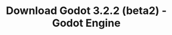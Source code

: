 ---
# Generated by /scripts/js/download_archive_generator !!! do not edit by hand !!!
title: 'Download Godot 3.2.2 (beta2) - Godot Engine'
type: 'download/archive'
name: '3.2.2'
flavor: 'beta2'
release_date: '2020-05-07T03:00:00-00:00'
release_notes: '/article/dev-snapshot-godot-3-2-2-beta-2/'
links:
  android.apk:
    name: 'android.apk'
    title: 'Android'
    caption: 'Universal APK (ARM64 + ARMv7 + x86_64 + x86)'
    tags:
      - 'APK download'
      - 'ARM64/v7'
      - 'x86 (64 & 32 bit)'
    hosts:
      github_builds:
        regular: 'https://github.com/godotengine/godot-builds/releases/download/3.2.2-beta2/Godot_v3.2.2-beta2_android_editor.apk'
        mono: '#'
      github:
        regular: 'https://github.com/godotengine/godot/releases/download/3.2.2-beta2/Godot_v3.2.2-beta2_android_editor.apk'
        mono: '#'
  macos.universal:
    name: 'macos.universal'
    title: 'macOS'
    caption: 'Universal (x86_64 + Apple Silicon)'
    tags:
      - 'Intel/Apple Silicon'
      - '64 bit'
    hosts:
      github_builds:
        regular: 'https://github.com/godotengine/godot-builds/releases/download/3.2.2-beta2/Godot_v3.2.2-beta2_osx.universal.zip'
        mono: 'https://github.com/godotengine/godot-builds/releases/download/3.2.2-beta2/Godot_v3.2.2-beta2_mono_osx.universal.zip'
      github:
        regular: 'https://github.com/godotengine/godot/releases/download/3.2.2-beta2/Godot_v3.2.2-beta2_osx.universal.zip'
        mono: 'https://github.com/godotengine/godot/releases/download/3.2.2-beta2/Godot_v3.2.2-beta2_mono_osx.universal.zip'
  windows.64:
    name: 'windows.64'
    title: 'Windows'
    caption: 'Standard (x86_64)'
    tags:
      - '64 bit'
    hosts:
      github_builds:
        regular: 'https://github.com/godotengine/godot-builds/releases/download/3.2.2-beta2/Godot_v3.2.2-beta2_win64.exe.zip'
        mono: 'https://github.com/godotengine/godot-builds/releases/download/3.2.2-beta2/Godot_v3.2.2-beta2_mono_win64.zip'
      github:
        regular: 'https://github.com/godotengine/godot/releases/download/3.2.2-beta2/Godot_v3.2.2-beta2_win64.exe.zip'
        mono: 'https://github.com/godotengine/godot/releases/download/3.2.2-beta2/Godot_v3.2.2-beta2_mono_win64.zip'
  linux_server.headless.64:
    name: 'linux_server.headless.64'
    title: 'Linux Server'
    caption: 'Headless (x86_64)'
    tags:
      - '64 bit'
      - 'Headless'
    hosts:
      github_builds:
        regular: 'https://github.com/godotengine/godot-builds/releases/download/3.2.2-beta2/Godot_v3.2.2-beta2_linux_headless.64.zip'
        mono: 'https://github.com/godotengine/godot-builds/releases/download/3.2.2-beta2/Godot_v3.2.2-beta2_mono_linux_headless_64.zip'
      github:
        regular: 'https://github.com/godotengine/godot/releases/download/3.2.2-beta2/Godot_v3.2.2-beta2_linux_headless.64.zip'
        mono: 'https://github.com/godotengine/godot/releases/download/3.2.2-beta2/Godot_v3.2.2-beta2_mono_linux_headless_64.zip'
  web:
    name: 'web'
    title: 'Web editor'
    caption: ''
    tags:
      - 'Self-hosted'
      - 'Cross-platform'
    hosts:
      github_builds:
        regular: 'https://github.com/godotengine/godot-builds/releases/download/3.2.2-beta2/Godot_v3.2.2-beta2_web_editor.zip'
        mono: '#'
      github:
        regular: 'https://github.com/godotengine/godot/releases/download/3.2.2-beta2/Godot_v3.2.2-beta2_web_editor.zip'
        mono: '#'
  linux.64:
    name: 'linux.64'
    title: 'Linux'
    caption: 'Standard (x86_64)'
    tags:
      - '64 bit'
    hosts:
      github_builds:
        regular: 'https://github.com/godotengine/godot-builds/releases/download/3.2.2-beta2/Godot_v3.2.2-beta2_x11.64.zip'
        mono: 'https://github.com/godotengine/godot-builds/releases/download/3.2.2-beta2/Godot_v3.2.2-beta2_mono_x11_64.zip'
      github:
        regular: 'https://github.com/godotengine/godot/releases/download/3.2.2-beta2/Godot_v3.2.2-beta2_x11.64.zip'
        mono: 'https://github.com/godotengine/godot/releases/download/3.2.2-beta2/Godot_v3.2.2-beta2_mono_x11_64.zip'
  linux.32:
    name: 'linux.32'
    title: 'Linux'
    caption: 'Standard (x86)'
    tags:
      - '32 bit'
    hosts:
      github_builds:
        regular: 'https://github.com/godotengine/godot-builds/releases/download/3.2.2-beta2/Godot_v3.2.2-beta2_x11.32.zip'
        mono: 'https://github.com/godotengine/godot-builds/releases/download/3.2.2-beta2/Godot_v3.2.2-beta2_mono_x11_32.zip'
      github:
        regular: 'https://github.com/godotengine/godot/releases/download/3.2.2-beta2/Godot_v3.2.2-beta2_x11.32.zip'
        mono: 'https://github.com/godotengine/godot/releases/download/3.2.2-beta2/Godot_v3.2.2-beta2_mono_x11_32.zip'
  windows.32:
    name: 'windows.32'
    title: 'Windows'
    caption: 'Standard (x86)'
    tags:
      - '32 bit'
    hosts:
      github_builds:
        regular: 'https://github.com/godotengine/godot-builds/releases/download/3.2.2-beta2/Godot_v3.2.2-beta2_win32.exe.zip'
        mono: 'https://github.com/godotengine/godot-builds/releases/download/3.2.2-beta2/Godot_v3.2.2-beta2_mono_win32.zip'
      github:
        regular: 'https://github.com/godotengine/godot/releases/download/3.2.2-beta2/Godot_v3.2.2-beta2_win32.exe.zip'
        mono: 'https://github.com/godotengine/godot/releases/download/3.2.2-beta2/Godot_v3.2.2-beta2_mono_win32.zip'
  linux_server.64:
    name: 'linux_server.64'
    title: 'Linux Server'
    caption: 'Standard (x86_64)'
    tags:
      - '64 bit'
    hosts:
      github_builds:
        regular: 'https://github.com/godotengine/godot-builds/releases/download/3.2.2-beta2/Godot_v3.2.2-beta2_linux_server.64.zip'
        mono: 'https://github.com/godotengine/godot-builds/releases/download/3.2.2-beta2/Godot_v3.2.2-beta2_mono_linux_server_64.zip'
      github:
        regular: 'https://github.com/godotengine/godot/releases/download/3.2.2-beta2/Godot_v3.2.2-beta2_linux_server.64.zip'
        mono: 'https://github.com/godotengine/godot/releases/download/3.2.2-beta2/Godot_v3.2.2-beta2_mono_linux_server_64.zip'
  aar_library:
    name: 'aar_library'
    title: 'AAR library'
    caption: ''
    tags:
      - 'Android plugins'
      - 'Java'
      - 'Kotlin'
    hosts:
      github_builds:
        regular: 'https://github.com/godotengine/godot-builds/releases/download/3.2.2-beta2/godot-lib.3.2.2.beta2.release.aar'
        mono: 'https://github.com/godotengine/godot-builds/releases/download/3.2.2-beta2/godot-lib.3.2.2.beta2.mono.release.aar'
      github:
        regular: 'https://github.com/godotengine/godot/releases/download/3.2.2-beta2/godot-lib.3.2.2.beta2.release.aar'
        mono: 'https://github.com/godotengine/godot/releases/download/3.2.2-beta2/godot-lib.3.2.2.beta2.mono.release.aar'
  templates:
    name: 'templates'
    title: 'Export templates'
    caption: ''
    tags:
      - 'Used to export your games to all supported platforms'
    hosts:
      github_builds:
        regular: 'https://github.com/godotengine/godot-builds/releases/download/3.2.2-beta2/Godot_v3.2.2-beta2_export_templates.tpz'
        mono: 'https://github.com/godotengine/godot-builds/releases/download/3.2.2-beta2/Godot_v3.2.2-beta2_mono_export_templates.tpz'
      github:
        regular: 'https://github.com/godotengine/godot/releases/download/3.2.2-beta2/Godot_v3.2.2-beta2_export_templates.tpz'
        mono: 'https://github.com/godotengine/godot/releases/download/3.2.2-beta2/Godot_v3.2.2-beta2_mono_export_templates.tpz'
primaryPlatforms:
  - 'android.apk'
  - 'macos.universal'
  - 'windows.64'
  - 'linux_server.headless.64'
  - 'web'
  - 'templates'
---